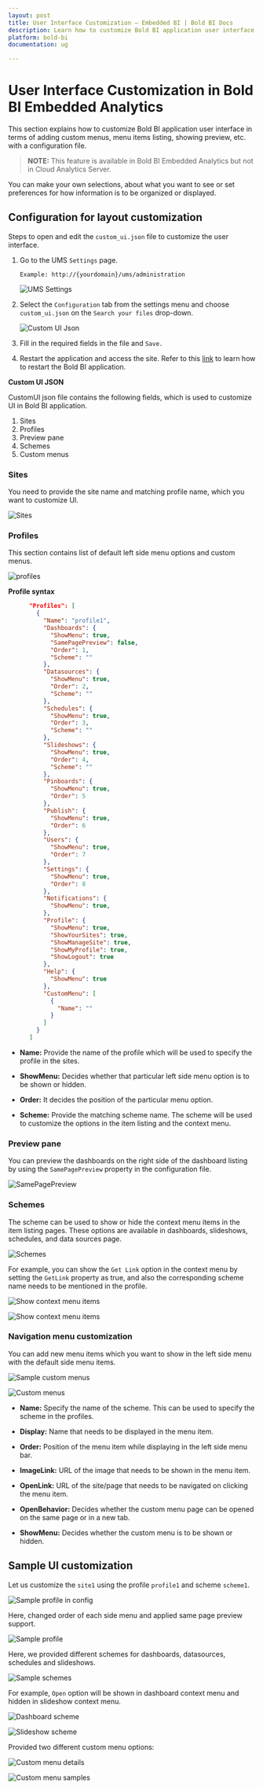 ```yaml
---
layout: post
title: User Interface Customization – Embedded BI | Bold BI Docs
description: Learn how to customize Bold BI application user interface in terms of adding custom menus, menu items listing, showing preview, etc. with a configuration file.
platform: bold-bi
documentation: ug

---
```


# User Interface Customization in Bold BI Embedded Analytics

This section explains how to customize Bold BI application user interface in terms of adding custom menus, menu items listing, showing preview, etc. with a configuration file.

> **NOTE:** This feature is available in Bold BI Embedded Analytics but not in Cloud Analytics Server.

You can make your own selections, about what you want to see or set preferences for how information is to be organized or displayed.

## Configuration for layout customization

Steps to open and edit the `custom_ui.json` file to customize the user interface.

1. Go to the UMS `Settings` page.

    `Example: http://{yourdomain}/ums/administration`

    ![UMS Settings](/static/assets/faq/images/ums-settings.png)

2. Select the `Configuration` tab from the settings menu and choose `custom_ui.json` on the `Search your files` drop-down.

    ![Custom UI Json](/static/assets/user-interface-customization/images/custom-ui-json.png)

3. Fill in the required fields in the file and `Save.`

4. Restart the application and access the site. Refer to this [link](/faq/how-to-restart-the-bold-bi-embedded-application/) to learn how to restart the Bold BI application.

**Custom UI JSON**

CustomUI json file contains the following fields, which is used to customize UI in Bold BI application.

1. Sites
2. Profiles
3. Preview pane
4. Schemes
5. Custom menus

### **Sites**

You need to provide the site name and matching profile name, which you want to customize UI.

![Sites](/static/assets/user-interface-customization/images/sites-example.png#width=40%)

### **Profiles**

This section contains list of default left side menu options and custom menus.

![profiles](/static/assets/user-interface-customization/images/profiles-example.png#width=40%)

**Profile syntax**

```json 
	  "Profiles": [
		{
		  "Name": "profile1",
		  "Dashboards": {
			"ShowMenu": true,
			"SamePagePreview": false,
			"Order": 1,
			"Scheme": ""
		  },
		  "Datasources": {
			"ShowMenu": true,
			"Order": 2,
			"Scheme": ""
		  },
		  "Schedules": {
			"ShowMenu": true,
			"Order": 3,
			"Scheme": ""
		  },
		  "Slideshows": {
			"ShowMenu": true,
			"Order": 4,
			"Scheme": ""
		  },
		  "Pinboards": {
			"ShowMenu": true,
			"Order": 5
		  },
		  "Publish": {
			"ShowMenu": true,
			"Order": 6
		  },
		  "Users": {
			"ShowMenu": true,
			"Order": 7
		  },
		  "Settings": {
			"ShowMenu": true,
			"Order": 8
		  },
		  "Notifications": {
			"ShowMenu": true,
		  },
          "Profile": { 
            "ShowMenu": true, 
            "ShowYourSites": true, 
            "ShowManageSite": true, 
            "ShowMyProfile": true, 
            "ShowLogout": true
          },
		  "Help": { 
			"ShowMenu": true 
		  },
		  "CustomMenu": [
			{
			  "Name": ""
			}
		  ]
		}
	  ]

```

* **Name:** Provide the name of the profile which will be used to specify the profile in the sites.

* **ShowMenu:** Decides whether that particular left side menu option is to be shown or hidden.

* **Order:** It decides the position of the particular menu option.

* **Scheme:** Provide the matching scheme name. The scheme will be used to customize the options in the item listing and the context menu.

### **Preview pane**

You can preview the dashboards on the right side of the dashboard listing by using the `SamePagePreview` property in the configuration file.

![SamePagePreview](/static/assets/user-interface-customization/images/samepage-preview.png)

### **Schemes**

The scheme can be used to show or hide the context menu items in the item listing pages. These options are available in dashboards, slideshows, schedules, and data sources page.

![Schemes](/static/assets/user-interface-customization/images/schemes.png#width=30%)

For example, you can show the `Get Link` option in the context menu by setting the `GetLink` property as true, and also the corresponding scheme name needs to be mentioned in the profile.

![Show context menu items](/static/assets/user-interface-customization/images/context-menu-show.png#width=30%)

![Show context menu items](/static/assets/user-interface-customization/images/context-menu.png#width=35%)

### **Navigation menu customization**

You can add new menu items which you want to show in the left side menu with the default side menu items.

![Sample custom menus](/static/assets/user-interface-customization/images/custom-menu-example1.png)

![Custom menus](/static/assets/user-interface-customization/images/custom-menu.png#width=40%)

* **Name:** Specify the name of the scheme. This can be used to specify the scheme in the profiles.

* **Display:** Name that needs to be displayed in the menu item.

* **Order:** Position of the menu item while displaying in the left side menu bar.

* **ImageLink:** URL of the image that needs to be shown in the menu item.

* **OpenLink:** URL of the site/page that needs to be navigated on clicking the menu item.

* **OpenBehavior:** Decides whether the custom menu page can be opened on the same page or in a new tab.

* **ShowMenu:** Decides whether the custom menu is to be shown or hidden.

## Sample UI customization

Let us customize the `site1` using the profile `profile1` and scheme `scheme1`.

![Sample profile in config](/static/assets/user-interface-customization/images/sample-example1.png#width=35%)

Here, changed order of each side menu and applied same page preview support.

![Sample profile](/static/assets/user-interface-customization/images/sample-example2.png)

Here, we provided different schemes for dashboards, datasources, schedules and slideshows.

![Sample schemes](/static/assets/user-interface-customization/images/sample-example3.png#width=35%)

For example, `Open` option will be shown in dashboard context menu and hidden in slideshow context menu.

![Dashboard scheme](/static/assets/user-interface-customization/images/dashboard-scheme.png#width=35%)

![Slideshow scheme](/static/assets/user-interface-customization/images/slideshow-scheme.png)

Provided two different custom menu options:

![Custom menu details](/static/assets/user-interface-customization/images/custom-menu-example2.png)

![Custom menu samples](/static/assets/user-interface-customization/images/custom-menu-samples.png#width=40%)
